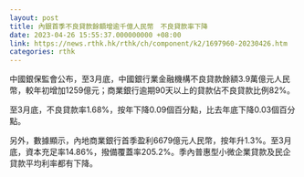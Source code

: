 ```yaml
---
layout: post
title: 內銀首季不良貸款餘額增逾千億人民幣　不良貸款率下降
date: 2023-04-26 15:55:37.000000000 +08:00
link: https://news.rthk.hk/rthk/ch/component/k2/1697960-20230426.htm
categories: rthk
---
```


中國銀保監會公布，至3月底，中國銀行業金融機構不良貸款餘額3.9萬億元人民幣，較年初增加1259億元；商業銀行逾期90天以上的貸款佔不良貸款比例82%。

至3月底，不良貸款率1.68%，按年下降0.09個百分點，比去年底下降0.03個百分點。

另外，數據顯示，內地商業銀行首季盈利6679億元人民幣，按年升1.3%。至3月底，資本充足率14.86%，撥備覆蓋率205.2%。季內普惠型小微企業貸款及民企貸款平均利率都有下降。
